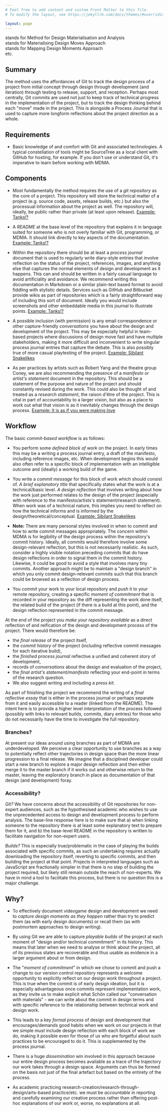 ```yaml
---
# Feel free to add content and custom Front Matter to this file.
# To modify the layout, see https://jekyllrb.com/docs/themes/#overriding-theme-defaults

layout: page
---
```




stands for Method for Design Materialisation and Analysis  
stands for Materialising Design Moves Approach  
stands for Mapping Design Moments Approach  
etc.  

## Summary

The method uses the affordances of Git to track the design process of a project from initial concept through design through development (and iteration) through testing to release, support, and reception. Perhaps most centrally, Git commits are used not just to keep track of technical progress in the implementation of the project, but to track the design thinking behind each "move" made in the project. This is alongside a Process Journal that is used to capture more longform reflections about the project direction as a whole.

## Requirements

- Basic knowledge of and comfort with Git and associated technologies. A typical constellation of tools might be SourceTree as a local client with GitHub for hosting, for example. If you don't use or understand Git, it's imperative to learn before working with MDMA.

## Components

- Most fundamentally the method requires the use of a _git repository_ as the core of a project. This repository will store the technical matter of a project (e.g. source code, assets, release builds, etc.) but also the processual information about the project as well. The repository will, ideally, be public rather than private (at least upon release). [Example: Tanks!?](https://github.com/pippinbarr/tanks-exclamation-mark-question-mark)

- A _README_ at the base level of the repository that explains it in language suited for someone who is not overly familiar with Git, programming, or MDMA. It should link directly to key aspects of the documentation. [Example: Tanks!?](https://github.com/pippinbarr/tanks-exclamation-mark-question-mark)

- Within the repository there should be at least a _process journal_ document that is used to regularly write diary-style entries that involve reflection on the status of the project, references, images, and anything else that captures the normal elements of design and development as it happens. This can and should be written in a fairly casual language to avoid artificiality and avoidance. We recommend writing this documentation in Markdown or a similar plain-text based format to avoid fiddling with stylistic details. Services such as GitHub and Bitbucket provide wikis as part of repositories which is a fairly straightforward way of including this sort of document. Ideally you would include screenshots and other embeddable media in this journal to illustrate points. [Example: Tanks!?](https://github.com/pippinbarr/tanks-exclamation-mark-question-mark/wiki/Process-Journal)

- A possible inclusion (with permission) is any email correspondence or other capture-friendly _conversations_ you have about the design and development of the project. This may be especially helpful in team-based projects where discussions of design move fast and have multiple stakeholders, making it more difficult and inconvenient to write singular process journal entries that capture the debate. This is also possibly true of more casual playtesting of the project. [Example: Sibilant Snakelikes](https://github.com/pippinbarr/sibilant-snakelikes/blob/master/process/TESTING.md)

- As per practices by artists such as Robert Yang and the theatre group Coney, we are also recommending the presence of a _manifesto_ or _artist's statement_ document in the repository. This should be a statement of the purpose and nature of the project and should constantly revised during the work. This could also be thought of and treated as a _research statement_, the raison d'être of the project. This is vital in part of accountability to a larger vision, but also as a place to work out what that vision is as it inevitably changes through the design process. [Example: It is as if you were making love](https://github.com/pippinbarr/itisasifyouweremakinglove/wiki/Manifesto)

## Workflow

The basic _commit-based workflow_ is as follows:

- You perform some _defined block of work_ on the project. In early times this may be a writing a process journal entry, a draft of the manifesto, including reference images, etc. When development begins this would also often refer to a specific block of implementation with an intelligible outcome and (ideally) a working build of the game.

- You write a _commit message_ for this block of work which should consist of. _A brief explanatory title_ that specifically states what the work is at a technical/basic level. _A design reflection_ that involves writing about how the work just performed relates to the design of the project (especially with reference to the manifesto/artists's statement/research statement). When work was of a technical nature, this implies you need to reflect on how the technical informs and is informed by the design/theoretical/conceptual. [Example: Sibilant Snakelikes](https://github.com/pippinbarr/sibilant-snakelikes/commit/74bb4b5917b5366e8ec91fadab8f7c507263b44e)

- __Note:__ There are many personal styles involved in when to commit and how to write commit messages appropriately. The concern within MDMA is for legibility of the design process within the repository's commit history. Ideally, all commits would therefore involve some design-relevant reflection, but this is not necessarily realistic. As such, consider a highly visible notation preceding commits that do have design reflections in order to signal them in the commit history. Likewise, it could be good to avoid a style that involves many tiny commits. Another approach might be to maintain a "design branch" in which you only commit design-relevant commits such that this branch could be browsed as a reflection of design process.

- You _commit_ your work to your local repository and _push_ it to your remote repository, creating a specific _moment of commitment_ that is recorded in your repository as: the diff representing the work done itself, the related build of the project (if there is a build at this point), and the design reflection represented in the commit message.

At the end of the project you _make your repository available_ as a direct reflection of and reification of the design and development process of the project. There would therefore be:

- the _final release_ of the project itself,
- the _commit history_ of the project (including reflective commit messages for each iterative build),
- the _finished process journal_ reflective a unified and coherent story of development,
- records of _conversations_ about the design and evaluation of the project,
- the _final artist's statement/manifesto_ reflecting your end-point in terms of the research question.
- We also suggest writing and including a _press kit_.

As part of finishing the project we recommend the writing of a _final reflective essay_ that is either in the process journal or perhaps separate from it and easily accessible to a reader (linked from the README). The intent here is to provide a higher level interpretation of the process followed (possibly with links to relevant builds, commits, diary entries) for those who do not necessarily have the time to investigate the full repository.

### Branches?

At present our ideas around using branches as part of MDMA are underdeveloped. We perceive a clear opportunity to use branches as a way to potentially reflect other trajectories in design space than the more linear progression to a final release. We imagine that a disciplined developer could start a new branch to explore a major design reflection and then either merge it to the master branch if it works out and otherwise return to the master, leaving the exploratory branch in place as documentation of that design (and development) foray.

### Accessibility?

_Git?_ We have concerns about the accessibility of Git repositories for non-expert audiences, such as the hypothesised academic who wishes to use the unprecedented access to design and development process to perform analysis. The base-line response here is to make sure that a) when linking someone to the repository there is at least some explanatory text to prepare them for it, and b) the base-level README in the repository is written to facilitate navigation for non-expert users.

_Builds?_ This is especially true/problematic in the case of playing the builds associated with specific commits, as such an undertaking requires actually downloading the repository itself, reverting to specific commits, and then building the project at that point. Projects in interpreted languages such as JavaScript are fractionally simpler in that there is no step of building the project required, but likely still remain outside the reach of non-experts. We have in mind a tool to facilitate this process, but there is no question this is a major challenge.

## Why?

- To effectively document videogame design and development we need to _capture design moments as they happen_ rather than try to predict them (as with early design documents) or recall them (as with postmortem approaches to design writing).

- By using Git we are able to capture _playable builds_ of the project at each moment of "design and/or technical commitment" in its history. This means that later when we need to analyse or think about the project, all of its previous states are recoverable and thus usable as evidence in a larger argument about or from design.

- The "_moment of commitment_" in which we chose to commit and push a change to our version control repository represents a welcome opportunity to explicitly reflect on our design work throughout a project. This is true when the commit is of early design ideation, but it is especially advantageous once commits represent implementation work, as they invite us to make explicit what Schön called our "conversation with materials" - we can write about the commit in design terms and with specific reference to the relationship between technical work and design work.

- This leads to a key _formal process_ of design and development that encourages/demands good habits when we work on our projects in that we simple _must_ include design reflection with each block of work we do, making it possible even for those of us who are forgetful about such practices to be encouraged to do it. This is supplemented by the process journal.

- There is a huge _dissemination_ win involved in this approach because our entire design process becomes available as a trace of the trajectory our work takes through a design space. Arguments can thus be formed on the basis not just of the final artefact but based on the entirety of the process.

- As academic practicing research-creation/research-through-design/arts-based practice/etc. we must be _accountable_ in reporting and carefully examining our creative process rather than offering post-hoc explanations of our work or, worse, no explanations at all.
